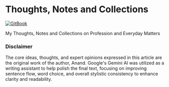 # Thoughts, Notes and Collections

[![GitBook](https://img.shields.io/static/v1?message=Documented%20on%20GitBook\&logo=gitbook\&logoColor=ffffff\&label=%20\&labelColor=5c5c5c\&color=3F89A1)](https://www.gitbook.com/preview?utm_source=gitbook_readme_badge\&utm_medium=organic\&utm_campaign=preview_documentation\&utm_content=link)

My Thoughts, Notes and Collections on Profession and Everyday Matters

### Disclaimer

The core ideas, thoughts, and expert opinions expressed in this article are the original work of the author, Anand. Google's Gemini AI was utilized as a writing assistant to help polish the final text, focusing on improving sentence flow, word choice, and overall stylistic consistency to enhance clarity and readability.
